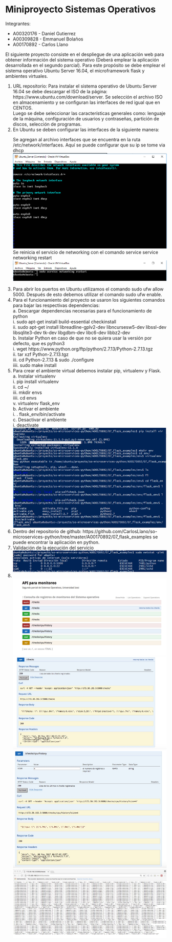 # Miniproyecto Sistemas Operativos

Integrantes:
<ul>
  <li>A00320176 - Daniel Gutierrez</li>
  <li>A00309828 - Emmanuel Bolaños</li>
  <li>A00170892 - Carlos Llano</li>
</ul>



El siguiente proyecto consiste en el despliegue de una aplicación web para obtener información del sistema operativo (Deberá emplear la aplicación desarrollada en el segundo parcial). Para este propósito se debe emplear el sistema operativo Ubuntu Server 16.04, el microframework flask y ambientes virtuales.


<ol>
<li>
URL repositorio: 
Para instalar el sistema operativo de Ubuntu Server 16.04 se debe descargar el ISO de la página: https://www.ubuntu.com/download/server. Se selección el archivo ISO en almacenamiento y se configuran las interfaces de red igual que en CENTOS. <br>
Luego se debe seleccionar las características generales como: lenguaje de la máquina, configuración de usuarios y contraseñas, partición de discos, selección de programas.
</li>
<li>
En Ubuntu se deben configurar las interfaces de la siguiente manera:<br>


Se agregan al archivo interfaces que se encuentra en la ruta /etc/network/interfaces. Aquí se puede configurar que su ip se tome via dhcp
<img src="https://github.com/dgutierrez1/so-project/blob/master/A00320176_A00309828_A00170892/1.png?raw=true" >
<br>
Se reinicia el servicio de networking con el comando service service networking restart
<img src="https://github.com/dgutierrez1/so-project/blob/master/A00320176_A00309828_A00170892/2.png">
</li>
<li>
Para abrir los puertos en Ubuntu utilizamos el comando sudo ufw allow 5000. Después de esto debemos utilizar el comando sudo ufw enable.
</li>
<li>
Para el funcionamiento del proyecto se usaron los siguientes comandos para bajar las respectivas dependencias:<br>
a. Descargar dependencias necesarias para el funcionamiento de python<br>
i. sudo apt-get install build-essential checkinstall <br>
ii. sudo apt-get install libreadline-gplv2-dev libncursesw5-dev libssl-dev libsqlite3-dev tk-dev libgdbm-dev libc6-dev libbz2-dev<br>
b. Instalar Python en caso de que no se quiera usar la versión por defecto, que es python3<br>
i. wget https://www.python.org/ftp/python/2.7.13/Python-2.7.13.tgz<br>
ii. tar xzf Python-2.7.13.tgz<br>
iii. cd Python-2.7.13 &  sudo ./configure <br>
iiii. sudo make install<br>
</li>
<li>
Para crear el ambiente virtual debemos instalar pip, virtualenv y Flask.<br>
a. Instalar virtualenv <br>
i. pip install virtualenv<br>
ii. cd ~/ <br>
iii. mkdir envs<br>
iiii. cd envs<br>
v. virtualenv flask_env<br>
b. Activar el ambiente<br>
i. . flask_env/bin/actívate<br>
c. Desactivar el ambiente<br>
i. deactivate<br>
</li>
<img src="https://github.com/dgutierrez1/so-project/blob/master/A00320176_A00309828_A00170892/3.png">

<li>
Dentro del repositorio de github: https://github.com/CarlosLlano/so-microservices-python/tree/master/A00170892/07_flask_examples se puede encontrar la aplicación en python.
</li>
<li>
Validación de la ejecución del servicio
</li>
<img src="https://github.com/dgutierrez1/so-project/blob/master/A00320176_A00309828_A00170892/4.png">
<li>
</li>
<img src="https://github.com/dgutierrez1/so-project/blob/master/A00320176_A00309828_A00170892/5.png">
<img src="https://github.com/dgutierrez1/so-project/blob/master/A00320176_A00309828_A00170892/6.png">
<img src="https://github.com/dgutierrez1/so-project/blob/master/A00320176_A00309828_A00170892/7.png">
<img src="https://github.com/dgutierrez1/so-project/blob/master/A00320176_A00309828_A00170892/8.png">


<ol>
